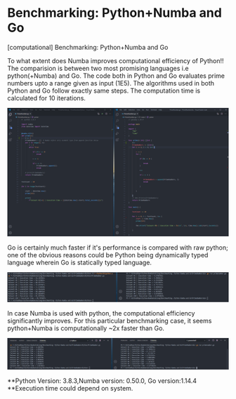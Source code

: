 # Benchmarking: Python+Numba and Go
[computational] Benchmarking: Python+Numba and Go 

To what extent does Numba improves computational efficiency of Python!! The comparision is between two most promising languages i.e python(+Numba) and Go. The code both in Python and Go evaluates prime numbers upto a range given as input (1E5). The algorithms used in both Python and Go follow exactly same steps. The computation time is calculated for 10 iterations.

![Code snips](Images/CodeSnip.png)


Go is certainly much faster if it's performance is compared with raw python; one of the obvious reasons could be Python being dynamically typed language wherein Go is statically typed language. 

![Python Vs Go](Images/PythonVsGo.PNG)

In case Numba is used with python, the computational efficiency significantly improves. For this particular benchmarking case, it seems python+Numba is computationally ~2x faster than Go. 


![Python+Numba Vs Go](Images/Python+NumbaVsGo.PNG)


**Python Version: 3.8.3,Numba version: 0.50.0, Go version:1.14.4
**Execution time could depend on system.
